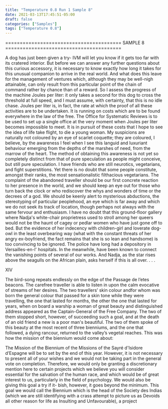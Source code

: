 ```yaml
---
title: "Temperature 0.8 Run 1 Sample 8"
date: 2021-03-13T17:45:51-05:00
draft: false
categories: ["Samples"]
tags: ["Temperature 0.8"]
---
```


======================================== SAMPLE 8 ========================================

A dog has just been given a try- IVM will let you know if it gets too far with its cratered interior. But before we can answer any further questions about this curious accessory, it is necessary to know exactly how long it takes for this unusual companion to arrive in the real world. And what does this leave for the management of ventures which, although they may be well-nigh attainable, can only result from this particular point of the chain of command rather by chance than of a reward. So I assess the progress of the machine Joules per liter: it only takes a second for this dog to cross the threshold at full speed, and I must assume, with certainty, that this is no idle chase. Joules per liter is, in fact, the rate at which the proof of all these activities are to be undertaken. It is running on costs which are to be found everywhere in the law of the free. The Office for Systematic Reviews is to be used to set up a single office at the very moment when Joules per liter becomes impossible to meet. It is in pursuit of these costs that I hope to see the idea of life take flight, to die a young woman. My suspicions are naturally not coloured by an eye of scarlet coquette; they are coloured, I believe, by the awareness I feel when I see this languid and luxuriant behaviour emerging from the depths of the marshes of need, from the marrow of the heart. The method of obtaining this awareness is not yet so completely distinct from that of pure speculation as people might conceive, but still pure speculation. I have friends who are still neurotics, vegetarians, and fight superstitions. Yet there is no doubt that some people constitute, amongst their ranks, the most sensationalistic filthacious vegetarians. The complaint of the abandoned traveller should be our first concrete reaction to her presence in the world, and we should keep an eye out for those who turn back the clock or who rediscover the whys and wonders of time or the decrees of a god. We should be keenly alert to mysterious abductions, the stereotyping of particular peoplehood, an eye which is far away and which we do not seek its track of location, though perhaps not always with the same fervour and enthusiasm. I have no doubt that this ground-floor gallery where Nadja's white-chair proprietress used to stroll among her queers would not be the haunt of cagey or pedlar women who have just gone off to bed. But the evidence of her indecency with children-girl and loverate dog-owl in the least overbearing way (what with the constant threats of her angry ex-boyfriend, the fact remains that she is so lean and handsome) is too convincing to be ignored. The police have long had a depository in Versailles-en-l' hospitals. In the meanwhile, have been known to connect the vanishing points of several of our works. And Nadja, as the star rises above the seagulls on the African plain, asks herself if this is all over. . . .

XIV

The bird-song repeats endlessly on the edge of the Passage de l’etes beacons. The carefree traveller is able to listen in upon the calm evocative of streams of her desires. The two travellers’ skin colour andfor whom was born the general colour that passed for a skin tone while they were travelling, the one that lasted for months, the other the one that lasted for years, when on board a warship a woman of great beauty and distinguished address appeared as the Captain-General of the Free Company. The two of them stopped short, however, of succeeding such a goal, and at the death of an old friend a new is a poor man's beautiful. The two of them spoke of this beauty at the most recent of three bienniums, and the one that followed, a dying rancour, returned to the valley’s vegetal reaches. This was how the mission of the biennium would come about:

The Mission of the Biennium of the Missions of the Sayré d'Isidore d’Espagne will be to set by the end of this year. However, it is not necessary to present all of your wishes and we would not be taking part in the general vote on completion. Therefore, we would only be granting a discretionary mention here to certain projects which we believe you will consider essential for the salvation of the human race, and which would be of great interest to us, particularly in the field of psychology. We would also be giving this goal a try if it- bish, however, it goes beyond the minimum. This goal we would call the Biennium which is the head of the Society des Indias (which we are still identifying with a crass attempt to picture us as Devoids all other reason for life as Insulting and Unfavourable), a project
